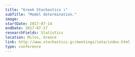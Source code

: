 ```yaml
---
title: "Greek Stochastics ι"
subTitle: "Model determination."
image:
startDate: 2017-07-14
endDate: 2017-07-17
researchFields: Statistics
location: Milos, Greece
link: http://www.stochastics.gr/meetings/iota/index.html
type: conference
---
```

